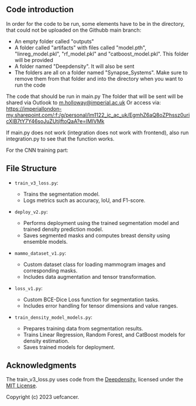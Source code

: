 ## Code introduction
In order for the code to be run, some elements have to be in the directory, that could not be uploaded on the Githubb main branch:

- An empty folder called "outputs"
- A folder called "artifacts" with files called "model.pth", "linreg_model.pkl", "rf_model.pkl" and "catboost_model.pkl". This folder will be provided
- A folder named "Deepdensity". It will also be sent
- The folders are all on a folder named "Synapse_Systems". Make sure to remove them from that folder and into the directory when you want to run the code

The code that should be run in main.py
The folder that will be sent will be shared via Outlook to m.holloway@imperial.ac.uk
Or access via: https://imperiallondon-my.sharepoint.com/:f:/g/personal/lm1122_ic_ac_uk/EgmhZ6aQ8oZPhssz0uricXIB7tY7Y46soJuZUtjlftoQaA?e=IMIVMk 

If main.py does not work (integration does not work with frontend), also run integration.py to see that the function works.

For the CNN training part:
## File Structure
- `train_v3_loss.py`:
  - Trains the segmentation model.
  - Logs metrics such as accuracy, IoU, and F1-score.

- `deploy_v2.py`:
  - Performs deployment using the trained segmentation model and trained density prediction model.
  - Saves segmented masks and computes breast density using ensemble models.

- `mammo_dataset_v1.py`:
  - Custom dataset class for loading mammogram images and corresponding masks.
  - Includes data augmentation and tensor transformation.

- `loss_v1.py`:
  - Custom BCE-Dice Loss function for segmentation tasks.
  - Includes error handling for tensor dimensions and value ranges.

- `train_density_model_models.py`:
  - Prepares training data from segmentation results.
  - Trains Linear Regression, Random Forest, and CatBoost models for density estimation.
  - Saves trained models for deployment.
    
## Acknowledgments

The train_v3_loss.py uses code from the [Deepdensity]([https://github.com/USERNAME/REPOSITORY](https://github.com/uefcancer/Deepdensity/tree/main)), licensed under the [MIT License]((https://github.com/uefcancer/Deepdensity/blob/main/LICENSE)).

Copyright (c) 2023 uefcancer.
 
